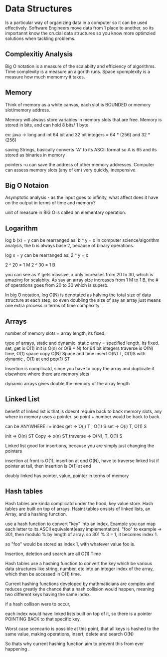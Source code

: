 # Data Structures

Is a particular way of organizing data in a computer so it can be used effectively. Software Engineers move data from 1 place to another, so its importannt know the crucial data structures so you know more optimzied solutions when tackling problems. 


## Complexitiy Analysis
Big O notation is a measure of the scalabilty and efficiency of algorithms. 
Time complexity is a measure an algorith runs.
Space cpomplexity is a measure how much memomry it takes. 
 
## Memory
Think of memory as a white canvas, each slot is BOUNDED or memory slot/memory address. 

Memory will always store variables in memory slots that are free. 
Memory is stored in bits, and can hold 8 bits/ 1 byte.

ex: java -> long and int
64 bit and 32 bit integers = 64 * (256) and 32 * (256)

saving Strings, basically converts "A" to its ASCII format so A is 65 and its stored as binaries in memory


pointers -u can save the address of other memory addresses. Computer can assess memory slots (any of em) very quickly, inexpensive. 

##  Big O Notaion 
Asymptotic analysis - as the input goes to infinity, what affect does it have on the output in terms of time and memory?

unit of measure in BiG O is called an elementary operation.


## Logarithm 

log b (x) = y can be rearranged as:  b ^ y = x
In computer science/algorithm analysis, the b is always base 2, because of binary operations. 

log x = y can be rearranged as: 2 ^ y = x

2 ^ 20 = 1 M 
2 ^ 30 = 1 B 

you can see as Y gets massive, x only increases from 20 to 30, which is amazing for scalabity.
As say an array size increases from 1 M to 1 B, the # of operations goes from 20 to 30 which is superb. 


In big O notation, log O(N) is denotated as halving the total size of data structure at each step, so even doubling the size of say an array just means one extra process in terms of 
time complexity. 


## Arrays

number of memory slots = array length, its fixed.

type of arrays, static and dynamic. 
static array = specified length, its fixed. 
set, get is O(1)
init is O(n) or O(8 * N) for 64 bit integers
traverse is O(N) time, O(1) space
copy O(N) Space and time
insert O(N) T, O(1)S with dynamic , O(1) at end 
pop(1) ST

Insertion is complicatd, since you have to copy the array and duplicate it elsewhere where there are memory slots

dynamic arrays gives double the memory of the array length

## Linked List

benefit of linked list is that is doesnt require back to back memory slots, any where in memory uses a pointer.
so point + number would be back to back. 

can be ANYWHERE
i = index
get -> O(i) T , O(1) S
set -> O(i) T, O(1) S

init => O(n) ST
Copy => o(n) ST
traverse => O(N), T, O(1) S

Linked list good for insertions, because you are simply just changing the pointers

insertion at front is O(1), insertion at end O(N), have to traverse linked list
if pointer at tail, then insertion is O(1) at end

doubly linked has pointer, value, pointer  in terms of memory


## Hash tables

Hash tables are kinda complicatd under the hood, key value store. Hash tables are built on top of arrays. Hasint tables onsists of linked lists, an Array, and a hashing function. 

use a hash function to convert "key" into an index. Example you can map each letter to its ASCII equivalent(easy implementation). "foo" to example ->  301, then modulo % by length of array. so 301 % 3 = 1, it becomes index 1.

so "foo" would be stored as index 1, with whatever value foo is. 

Insertion, deletion and search are all O(1) Time 


Hash tables use a hashing function to convert the key which be various data structures like string, number, etc into an integer index of the array, which then be accessed in O(1) time. 

Current hashing functions developed by mathmaticians are complex and reduces greatly the chance that a hash collision would happen, meaning two different keys having the same index. 

if a hash collison were to occur,

each index would have linked lists built on top of it, so there is a pointer POINTING BACK to that specific key. 

Worst case scencario is possible at this point, that all keys is hashed to the same value, making operations, insert, delete and search O(N)


So thats why current hashing function aim to prevent this from ever happening .

